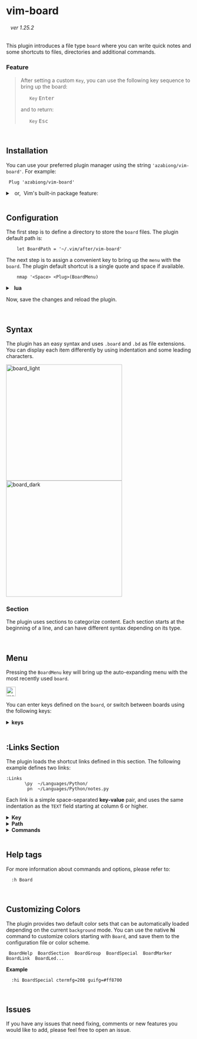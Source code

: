 <!-- https://github.com/azabiong/vim-board -->

# vim-board

<p><h6> &nbsp;&nbsp; ver 1.25.2 </h6></p>

This plugin introduces a file type `board` where you can write quick notes and some shortcuts to
files, directories and additional commands.

### Feature

> After setting a custom `Key`, you can use the following key sequence to bring up the board:
>
> &nbsp; &nbsp; &nbsp; `Key` <kbd>Enter</kbd>
>
> and to return:
>
> &nbsp; &nbsp; &nbsp; `Key` <kbd>Esc</kbd>

<br>

## Installation

You can use your preferred plugin manager using the string `'azabiong/vim-board'`. For example:
```vim
 Plug 'azabiong/vim-board'
```
<details>
<summary>&nbsp; or,&nbsp; Vim's built-in package feature: </summary>
<br>

> |Linux, Mac| Windows &nbsp;|
> |:--:|--|
> |~/.vim| ~/vimfiles|
>
> in the terminal:
> ```zsh
> cd ~/.vim && git clone --depth=1 https://github.com/azabiong/vim-board.git pack/azabiong/start/vim-board
> cd ~/.vim && vim -u NONE -c "helptags pack/azabiong/start/vim-board/doc" -c q
> ```
</details>
<br>

## Configuration

The first step is to define a directory to store the `board` files. The plugin default path is:
```vim
    let BoardPath = '~/.vim/after/vim-board'
```
The next step is to assign a convenient key to bring up the `menu` with the `board`. The plugin
default shortcut is a single quote and space if available.
```vim
    nmap '<Space> <Plug>(BoardMenu)
```

<details>
<summary><b>&nbsp; lua </b></summary>

```lua
  vim.g.BoardPath = '~/.vim/after/vim-board'

  vim.keymap.set('n', "'<Space>", '<Plug>(BoardMenu)')
```
</details>

Now, save the changes and reload the plugin.


<br>

## Syntax

The plugin has an easy syntax and uses `.board` and `.bd` as file extensions.  
You can display each item differently by using indentation and some leading characters.

<div style="display:inline-block">
<img width="315" alt="board_light" src="https://user-images.githubusercontent.com/83812658/209437944-cdfc79bc-819b-4b38-9cf6-71edb80c0eff.png">
<img width="315" alt="board_dark" src="https://user-images.githubusercontent.com/83812658/209437963-67ea4c14-1da6-40b0-939e-dfa4e6981ad6.png">
</div><br>

### Section

The plugin uses sections to categorize content. Each section starts at the beginning of a line,
and can have different syntax depending on its type.

<br>

## Menu

Pressing the `BoardMenu` key will bring up the auto-expanding menu with the most recently used `board`.

<img height="26" alt="menu" src="https://github.com/azabiong/vim-board/assets/83812658/b3958bdf-f6b9-4f2c-84f0-6de6054ad35b">

You can enter keys defined on the `board`, or switch between boards using the following keys:

<details>
<summary><b> keys </b></summary>
<br>

  |key|function|
  |:--:|:--|
  |<kbd>Enter</kbd>|edit current board|
  |<kbd>Esc</kbd>  |return|
  |<kbd>;</kbd>    |return (optional)|
  |<kbd>Space</kbd>|scroll down|
  |<kbd>↓</kbd>    |scroll down|
  |<kbd>↑</kbd>    |scroll up|
  |<kbd>Ctrl</kbd><kbd>Space</kbd> |scroll up|
  |<kbd>-</kbd>    |switch to previous board|
  |<kbd>=</kbd>    |switch to main board|
  |<kbd>+</kbd>    |add new board|
  |<kbd>:</kbd>    |command-line mode|
  |<kbd>/</kbd>    |search (optional)|
  |<kbd><</kbd>    |load links|
  |<kbd>></kbd>    |unload links|

</details>
<br>

## :Links Section

 The plugin loads the shortcut links defined in this section. The following example defines
 two links:
 ```
 :Links
        \py  ~/Languages/Python/
         pn  ~/Languages/Python/notes.py
 ```

 Each link is a simple space-separated **key-value** pair, and uses the same
 indentation as the `TEXT` field starting at column 6 or higher.

<details>
<summary><b> Key </b></summary>
<br>

A key can consist of any combination of symbols, alphanumeric, and Unicode
characters except those that start with some predefined characters.

Available leading characters:
```
    ~!@$%^&*_()[]{}'`";,.\/? 0-9 a-z A-Z and Unicode characters
```
Used in the menu and syntax:
```
    -  previous     #  comment 
    =  main         |  command 
    +  new
    <  load
    >  unload
    :  command
```

The same key can be defined differently on each board.  

### Long keys

Long keys can be activated by typing only the unique prefix portion of the key.
For example, if you define a long key `xylophone` and no key starts with `xy`,
you can open the link with `xy` <kbd>Enter</kbd>.  

<br>
</details>

<details>
<summary><b> Path </b></summary>
<br>

To easily define a link to a file, the plugin supports copying the current file's path to a register
when the `menu` key is pressed (by default the `b` register).

To paste the path stored in register `b` in insert mode:

&nbsp; &nbsp; &nbsp; <kbd>Ctrl</kbd>+<kbd>R</kbd> `b`  
<br>

#### 🍏 &nbsp;Tip

When switching to another board stored in the `BoardPath` directory,
you can omit the path and specify only the file name.&nbsp; For example:
```vim
      'a  another.board
```
Switching boards using the defined keys will automatically load the links defined on the board.

<br>
</details>

<details>
<summary><b> Commands </b></summary>
<br>

Additional commands can be added using the `|` bar character.  

For example, to browse files after changing the current working directory:
```vim
      \py  ~/Languages/Python/ | edit .
```

After opening the file, to go to the line 128:
```vim
       pn  ~/Languages/Python/notes.py | 128
```

More commands can be combined together:
```vim
      \d1 ~/Directory/ | NERDTreeCWD | wincmd p | edit README.md
```

### Commands only 

You can also define just a list of commands without specifying a file or directory.

For example, to define a command that copies frequently used commands or strings to the clipboard:
```vim
      s1  | let @+ = "copy this string to the clipboard"
```

To define a substitution command:
```vim
      ss  | %s/Foo/Bar/gc
```

To define a set of temporary key-maps:
```vim
      key | nn f0 <Cmd>echo 0<CR>
          | nn f9 <Cmd>echo 9<CR>
```

To define some input from the shell tool to the scratchpad, `Board*`:
```vim
      sh1 | Board* | r! echo "This is the scratchpad on the Board"
      sh2 | Board* | r! curl -sI example.com
```

### Multi-line commands

Multi-line commands &nbsp;can be set using the leading bar `|` character.
```vim
      bar ~/directory/or_file
          | echo 'foo'
          | echo 'bar'
```

### Link reference

Links that have already been defined can be referenced using the '&' symbol. for example:
```vim
      _N  | NERDTreeCWD
      \d1 ~/Directory/ | &_N
```

### Command-line mode

When using the `|` bar character as a shell `pipe` or other meaning, you can
switch to command-line mode input by adding a colon `:` after the bar.

```vim
      sh3 | Board* |: r! ls | wc
      sh4 | Board* |: r! cat ~/.ssh/known_hosts | awk '$1 ~ /[0-9]/ { print $1; exit }'
```

### Stop command

To stop a long list of commands while processing, press the `menu` key and
input <kbd>Ctrl</kbd>+<kbd>C</kbd> or an undefined key.

</details>
<br>

## Help tags

For more information about commands and options, please refer to:
```vim
  :h Board
```

<br>

## Customizing Colors

The plugin provides two default color sets that can be automatically loaded depending on the current `background` mode.
You can use the native **hi** command to customize colors starting with `Board`, and save them to the configuration file
or color scheme.
```
 BoardHelp  BoardSection  BoardGroup  BoardSpecial  BoardMarker  BoardLink  BoardLed...
```

**Example**
```vim
  :hi BoardSpecial ctermfg=208 guifg=#ff8700
```
<br>

## Issues

If you have any issues that need fixing, comments or new features you would like to add, please feel free to open an issue.

<br>
